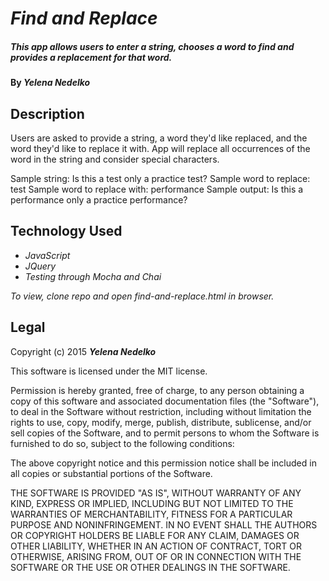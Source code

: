 # _Find and Replace_

##### This app allows users to enter a string, chooses a word to find and provides a replacement for that word.

#### By _**Yelena Nedelko**_

## Description

Users are asked to provide a string, a word they'd like replaced, and the word they'd like to replace it with. App will replace all occurrences of the word in the string and consider special characters.

Sample string: Is this a test only a practice test?
Sample word to replace: test
Sample word to replace with: performance
Sample output: Is this a performance only a practice performance?

## Technology Used
* _JavaScript_
* _JQuery_
* _Testing through Mocha and Chai_

_To view, clone repo and open find-and-replace.html in browser._


## Legal

Copyright (c) 2015 **_Yelena Nedelko_**

This software is licensed under the MIT license.

Permission is hereby granted, free of charge, to any person obtaining a copy
of this software and associated documentation files (the "Software"), to deal
in the Software without restriction, including without limitation the rights
to use, copy, modify, merge, publish, distribute, sublicense, and/or sell
copies of the Software, and to permit persons to whom the Software is
furnished to do so, subject to the following conditions:

The above copyright notice and this permission notice shall be included in
all copies or substantial portions of the Software.

THE SOFTWARE IS PROVIDED "AS IS", WITHOUT WARRANTY OF ANY KIND, EXPRESS OR
IMPLIED, INCLUDING BUT NOT LIMITED TO THE WARRANTIES OF MERCHANTABILITY,
FITNESS FOR A PARTICULAR PURPOSE AND NONINFRINGEMENT. IN NO EVENT SHALL THE
AUTHORS OR COPYRIGHT HOLDERS BE LIABLE FOR ANY CLAIM, DAMAGES OR OTHER
LIABILITY, WHETHER IN AN ACTION OF CONTRACT, TORT OR OTHERWISE, ARISING FROM,
OUT OF OR IN CONNECTION WITH THE SOFTWARE OR THE USE OR OTHER DEALINGS IN
THE SOFTWARE.
